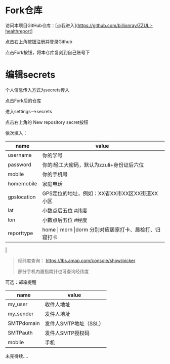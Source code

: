 # Fork仓库

访问本项目GitHub仓库：[点我进入](https://github.com/billionray/ZZULI-healthreport]

点击右上角按钮注册并登录Github

点击Fork按钮，将本仓库复刻到自己账号下

# 编辑secrets
个人信息传入方式为secrets传入

点击Fork后的仓库

进入settings-->secrets

点击右上角的 New repository secret按钮

依次填入：

name | value
-|-
username|你的学号
password|你的i轻工大密码，默认为zzuli+身份证后六位
moblie|你的手机号
homemobile|家庭电话
gpslocation|GPS定位的地址，例如：XX省XX市XX区XX街道XX小区
lat|小数点后五位 #纬度
lon|小数点后五位 #经度
reporttype|home \| morn \|dorm  分别对应居家打卡、晨检打、归寝打卡
|

> 经纬度查询： https://lbs.amap.com/console/show/picker 
>
> 部分手机内置指南针也可查询经纬度

可选：邮箱提醒

| name       | value                 |
| ---------- | --------------------- |
| my_user    | 收件人地址            |
| my_sender  | 发件人地址            |
| SMTPdomain | 发件人SMTP地址（SSL） |
| SMTPauth   | 发件人SMTP授权码      |
| moblie   | 手机 |



未完待续....